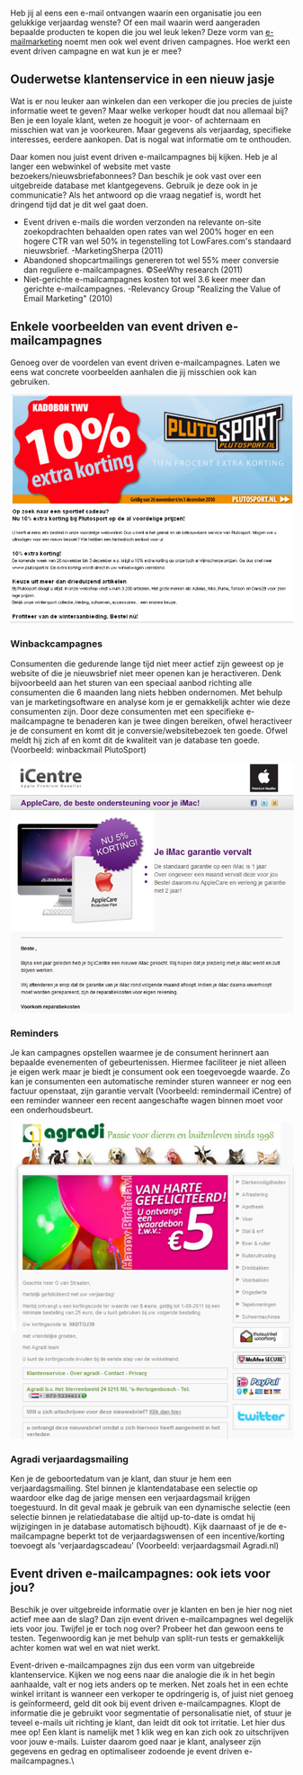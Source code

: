 Heb jij al eens een e-mail ontvangen waarin een organisatie jou een
gelukkige verjaardag wenste? Of een mail waarin werd aangeraden bepaalde
producten te kopen die jou wel leuk leken? Deze vorm van
[e-mailmarketing](./email-marketing-functionaliteiten.md "Copernica e-mailings")
noemt men ook wel event driven campagnes. Hoe werkt een event driven
campagne en wat kun je er mee?

Ouderwetse klantenservice in een nieuw jasje
--------------------------------------------

Wat is er nou leuker aan winkelen dan een verkoper die jou precies de
juiste informatie weet te geven? Maar welke verkoper houdt dat nou
allemaal bij? Ben je een loyale klant, weten ze hooguit je voor- of
achternaam en misschien wat van je voorkeuren. Maar gegevens als
verjaardag, specifieke interesses, eerdere aankopen. Dat is nogal wat
informatie om te onthouden.

Daar komen nou juist event driven e-mailcampagnes bij kijken. Heb je al
langer een webwinkel of website met vaste bezoekers/nieuwsbriefabonnees?
Dan beschik je ook vast over een uitgebreide database met klantgegevens.
Gebruik je deze ook in je communicatie? Als het antwoord op die vraag
negatief is, wordt het dringend tijd dat je dit wel gaat doen.

-   Event driven e-mails die worden verzonden na relevante on-site
    zoekopdrachten behaalden open rates van wel 200% hoger en een hogere
    CTR van wel 50% in tegenstelling tot LowFares.com's standaard
    nieuwsbrief. -MarketingSherpa (2011)
-   Abandoned shopcartmailings genereren tot wel 55% meer conversie dan
    reguliere e-mailcampagnes. ©SeeWhy research (2011)
-   Niet-gerichte e-mailcampagnes kosten tot wel 3.6 keer meer dan
    gerichte e-mailcampagnes. -Relevancy Group "Realizing the Value of
    Email Marketing" (2010)

Enkele voorbeelden van event driven e-mailcampagnes
---------------------------------------------------

Genoeg over de voordelen van event driven e-mailcampagnes. Laten we eens
wat concrete voorbeelden aanhalen die jij misschien ook kan gebruiken.

![Plutosport Winback Campagne](../images/plutosportwinback.jpg)

### Winbackcampagnes

Consumenten die gedurende lange tijd niet meer actief zijn geweest op je
website of die je nieuwsbrief niet meer openen kan je heractiveren. Denk
bijvoorbeeld aan het sturen van een speciaal aanbod richting alle
consumenten die 6 maanden lang niets hebben ondernomen. Met behulp van
je marketingsoftware en analyse kom je er gemakkelijk achter wie deze
consumenten zijn. Door deze consumenten met een specifieke
e-mailcampagne te benaderen kan je twee dingen bereiken, ofwel
heractiveer je de consument en komt dit je conversie/websitebezoek ten
goede. Ofwel meldt hij zich af en komt dit de kwaliteit van je database
ten goede. (Voorbeeld: winbackmail PlutoSport)

![iCentre reminder](../images/iCentre-reminder.jpg)

### Reminders

Je kan campagnes opstellen waarmee je de consument herinnert aan
bepaalde evenementen of gebeurtenissen. Hiermee faciliteer je niet
alleen je eigen werk maar je biedt je consument ook een toegevoegde
waarde. Zo kan je consumenten een automatische reminder sturen wanneer
er nog een factuur openstaat, zijn garantie vervalt (Voorbeeld:
remindermail iCentre) of een reminder wanneer een recent aangeschafte
wagen binnen moet voor een onderhoudsbeurt.

![Agradi verjaardagsmailing](../images/agradi-verjaardag.jpg)

### Agradi verjaardagsmailing

Ken je de geboortedatum van je klant, dan stuur je hem een
verjaardagsmailing. Stel binnen je klantendatabase een selectie op
waardoor elke dag de jarige mensen een verjaardagsmail krijgen
toegestuurd. In dit geval maak je gebruik van een dynamische selectie
(een selectie binnen je relatiedatabase die altijd up-to-date is omdat
hij wijzigingen in je database automatisch bijhoudt). Kijk daarnaast of
je de e-mailcampagne beperkt tot de verjaardagswensen of een
incentive/korting toevoegt als 'verjaardagscadeau' (Voorbeeld:
verjaardagsmail Agradi.nl)

Event driven e-mailcampagnes: ook iets voor jou?
------------------------------------------------

Beschik je over uitgebreide informatie over je klanten en ben je hier
nog niet actief mee aan de slag? Dan zijn event driven e-mailcampagnes
wel degelijk iets voor jou. Twijfel je er toch nog over? Probeer het dan
gewoon eens te testen. Tegenwoordig kan je met behulp van split-run
tests er gemakkelijk achter komen wat wel en wat niet werkt.

Event-driven e-mailcampagnes zijn dus een vorm van uitgebreide
klantenservice. Kijken we nog eens naar die analogie die ik in het begin
aanhaalde, valt er nog iets anders op te merken. Net zoals het in een
echte winkel irritant is wanneer een verkoper te opdringerig is, of
juist niet genoeg is geïnformeerd, geld dit ook bij event driven
e-mailcampagnes. Klopt de informatie die je gebruikt voor segmentatie of
personalisatie niet, of stuur je teveel e-mails uit richting je klant,
dan leidt dit ook tot irritatie. Let hier dus mee op! Een klant is
namelijk met 1 klik weg en kan zich ook zo uitschrijven voor jouw
e-mails. Luister daarom goed naar je klant, analyseer zijn gegevens en
gedrag en optimaliseer zodoende je event driven e-mailcampagnes.\

